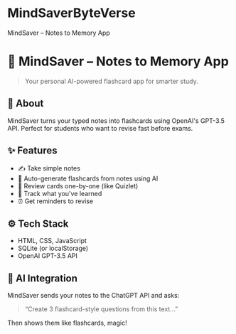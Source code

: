 # MindSaverByteVerse
MindSaver – Notes to Memory App
# 🧠 MindSaver – Notes to Memory App

> Your personal AI-powered flashcard app for smarter study.

## 🚀 About
MindSaver turns your typed notes into flashcards using OpenAI's GPT-3.5 API.
Perfect for students who want to revise fast before exams.

## ✨ Features
- ✍️ Take simple notes
- 🤖 Auto-generate flashcards from notes using AI
- 🎴 Review cards one-by-one (like Quizlet)
- 🧠 Track what you've learned
- ⏰ Get reminders to revise

## ⚙️ Tech Stack
- HTML, CSS, JavaScript
- SQLite (or localStorage)
- OpenAI GPT-3.5 API


## 🧠 AI Integration
MindSaver sends your notes to the ChatGPT API and asks:
> “Create 3 flashcard-style questions from this text…”

Then shows them like flashcards, magic!


